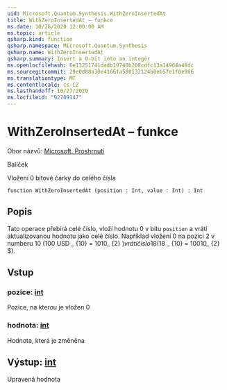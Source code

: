 ```yaml
---
uid: Microsoft.Quantum.Synthesis.WithZeroInsertedAt
title: WithZeroInsertedAt – funkce
ms.date: 10/26/2020 12:00:00 AM
ms.topic: article
qsharp.kind: function
qsharp.namespace: Microsoft.Quantum.Synthesis
qsharp.name: WithZeroInsertedAt
qsharp.summary: Insert a 0-bit into an integer
ms.openlocfilehash: 6e13251741dadb19740b208cdfc13a14964a48dc
ms.sourcegitcommit: 29e0d88a30e4166fa580132124b0eb57e1f0e986
ms.translationtype: MT
ms.contentlocale: cs-CZ
ms.lasthandoff: 10/27/2020
ms.locfileid: "92709147"
---
```

# <a name="withzeroinsertedat-function"></a>WithZeroInsertedAt – funkce

Obor názvů: [Microsoft. Proshrnutí](xref:Microsoft.Quantum.Synthesis)

Balíček [](https://nuget.org/packages/)


Vložení 0 bitové čárky do celého čísla

```qsharp
function WithZeroInsertedAt (position : Int, value : Int) : Int
```


## <a name="description"></a>Popis

Tato operace přebírá celé číslo, vloží hodnotu 0 v bitu `position` a vrátí aktualizovanou hodnotu jako celé číslo.  Například vložení 0 na pozici 2 v numberu 10 (100 USD _ {10} = 1010_ {2} $) vrátí číslo 18 ($18 _ {10} = 10010_ {2} $).

## <a name="input"></a>Vstup

### <a name="position--int"></a>pozice: [int](xref:microsoft.quantum.lang-ref.int)

Pozice, na kterou je vložen 0


### <a name="value--int"></a>hodnota: [int](xref:microsoft.quantum.lang-ref.int)

Hodnota, která je změněna



## <a name="output--int"></a>Výstup: [int](xref:microsoft.quantum.lang-ref.int)

Upravená hodnota